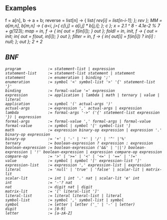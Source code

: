 Examples
--------

f = a[n], b -> a + b;
reverse = list[n] -> { list<i>{ rev[i] = list[n-i-1]; }; rev };
MM = a[m,n], b[m,n] -> { a<i, j>{ c[i,j] = a[i,j] * b[j,i]; }; c };
x = 2.1 ^ 8 - 4.1e-2 % 7 + g(123);
map = in, f -> { in<i>{ out = f(in[i]); } out };
foldl = in, init, f -> { out = init; in<i>{ out = f(out, in[i]); } out };
filter = in, f -> { in<i>{ out[i] = f(in[i]) ? in[i] : null; }; out };
2 + 2

BNF
---

```
program            := statement-list | expression
statement-list     := statement-list statement | statement
statement          := enumeration | binding ';'
enumeration        := symbol '<' symbol-list '>' '{' statement-list '}'
binding            := formal-value '=' expression
expression         := application | lambda | math | ternary | value | literal
application        := symbol '(' actual-args ')'
actual-args        := expression ',' actual-args | expression
lambda             := formal-args '->' ('{' statement-list expression '}) | expression
formal-args        := formal-value ',' formal-args | formal-value
formal-value       := symbol | symbol '[' symbol-list ']
math               := expression binary-op expression | expression '.' binary-op expression
binary-op          := '+' | '-' | '*' | '/' | '^' |'%'
ternary            := boolean-expression ? expression : expression
boolean-expression := boolean-expression ('&&' | '||') boolean-expression | '!' boolean-expression | expression compare-op expression
compare-op         := '>' | '>=' | '<' | '<=' | '==' | '!='
value              := symbol | symbol '[' expression-list ']'
expression-list    := expression ',' expression-list | expression
literal            := 'null' | 'true' | 'false' | scalar-lit | matrix-lit
scalar-lit         := int | int '.' nat | scalar-lit 'e' int
int                := '-'? nat
nat                := digit nat | digit
matrix-lit         := '[' literal-list ']'
literal-list       := literal literal-list | literal
symbol-list        := symbol ',' symbol-list | symbol
symbol             := letter | letter ('_' | '-' | letter)
digit              := [0-9]
letter             := [a-zA-Z]
```
